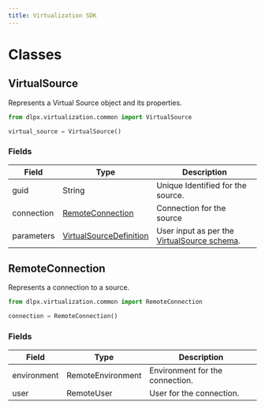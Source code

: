 ```yaml
---
title: Virtualization SDK
---
```


# Classes

## VirtualSource

Represents a Virtual Source object and its properties.

```python
from dlpx.virtualization.common import VirtualSource

virtual_source = VirtualSource()
```

### Fields

Field | Type | Description
----- | ---- | -----------
guid | String | Unique Identified for the source.
connection | [RemoteConnection](#remoteconnection) | Connection for the source
parameters | [VirtualSourceDefinition](Schemas_and_Autogenerated_Classes.md#virtualsourcedefinition-class) | User input as per the [VirtualSource schema](Schemas_and_Autogenerated_Classes.md#virtualsourcedefinition-schema).


## RemoteConnection

Represents a connection to a source.

```python
from dlpx.virtualization.common import RemoteConnection

connection = RemoteConnection()
```


### Fields

Field | Type | Description
----- | ---- | -----------
environment | RemoteEnvironment | Environment for the connection.
user | RemoteUser | User for the connection.
